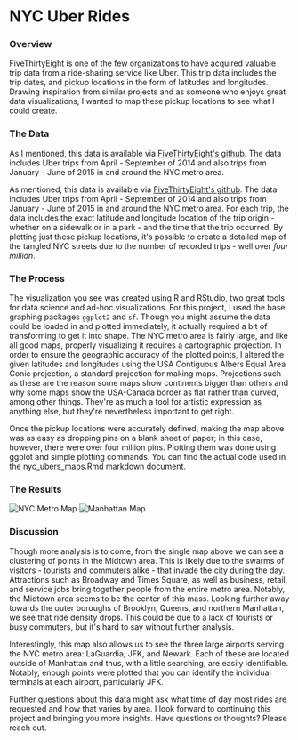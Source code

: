 # NYC Uber Rides

### Overview

FiveThirtyEight is one of the few organizations to have acquired valuable trip data from a ride-sharing service like Uber. This trip data includes the trip dates, and pickup locations in the form of latitudes and longitudes. Drawing inspiration from similar projects and as someone who enjoys great data visualizations, I wanted to map these pickup locations to see what I could create.

### The Data

As I mentioned, this data is available via [FiveThirtyEight's github](https://github.com/fivethirtyeight/uber-tlc-foil-response).  The data includes Uber trips from April - September of 2014 and also trips from January - June of 2015 in and around the NYC metro area.

As mentioned, this data is available via [FiveThirtyEight's github](https://github.com/fivethirtyeight/uber-tlc-foil-response). The data includes Uber trips from April - September of 2014 and also trips from January - June of 2015 in and around the NYC metro area. For each trip, the data includes the exact latitude and longitude location of the trip origin - whether on a sidewalk or in a park - and the time that the trip occurred. By plotting just these pickup locations, it's possible to create a detailed map of the tangled NYC streets due to the number of recorded trips - well over _four million_.

### The Process

The visualization you see was created using R and RStudio, two great tools for data science and ad-hoc visualizations. For this project, I used the base graphing packages `ggplot2` and `sf`. Though you might assume the data could be loaded in and plotted immediately, it actually required a bit of transforming to get it into shape. The NYC metro area is fairly large, and like all good maps, properly visualizing it requires a cartographic projection. In order to ensure the geographic accuracy of the plotted points, I altered the given latitudes and longitudes using the USA Contiguous Albers Equal Area Conic projection, a standard projection for making maps. Projections such as these are the reason some maps show continents bigger than others and why some maps show the USA-Canada border as flat rather than curved, among other things. They're as much a tool for artistic expression as anything else, but they're nevertheless important to get right.

Once the pickup locations were accurately defined, making the map above was as easy as dropping pins on a blank sheet of paper; in this case, however, there were over four million pins. Plotting them was done using ggplot and simple plotting commands. You can find the actual code used in the nyc_ubers_maps.Rmd markdown document.

### The Results

![NYC Metro Map](https://github.com/miguelito34/personal_projects/blob/master/nyc-rides/Maps/nyc_metro_4M.jpeg)
![Manhattan Map](https://github.com/miguelito34/personal_projects/blob/master/nyc-rides/Maps/manh_4M.jpeg)

### Discussion

Though more analysis is to come, from the single map above we can see a clustering of points in the Midtown area. This is likely due to the swarms of visitors - tourists and commuters alike - that invade the city during the day. Attractions such as Broadway and Times Square, as well as business, retail, and service jobs bring together people from the entire metro area. Notably, the Midtown area seems to be the center of this mass. Looking further away towards the outer boroughs of Brooklyn, Queens, and northern Manhattan, we see that ride density drops. This could be due to a lack of tourists or busy commuters, but it's hard to say without further analysis.

Interestingly, this map also allows us to see the three large airports serving the NYC metro area: LaGuardia, JFK, and Newark. Each of these are located outside of Manhattan and thus, with a little searching, are easily identifiable. Notably, enough points were plotted that you can identify the individual terminals at each airport, particularly JFK.

Further questions about this data might ask what time of day most rides are requested and how that varies by area. I look forward to continuing this project and bringing you more insights. Have questions or thoughts? Please reach out.
